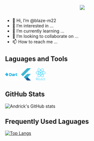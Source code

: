 <br>
<h1 align="center">
  <a href="https://git.io/typing-svg">
    <img src="https://readme-typing-svg.herokuapp.com/?lines=Hello,+There!+👋;I+am+Blaze+Monteiro....;Nice+to+meet+you!&center=true&size=30">
  </a>
</h1>

- 👋 Hi, I’m @blaze-m22
- 👀 I’m interested in ...
- 🌱 I’m currently learning ...
- 💞️ I’m looking to collaborate on ...
- 📫 How to reach me ...

Laguages and Tools
---
<div>
  <img src="https://github.com/devicons/devicon/blob/master/icons/dart/dart-plain-wordmark.svg" title="dart" alt="dart" width="40" height="40"/>&nbsp;
    <img src="https://github.com/devicons/devicon/blob/master/icons/flutter/flutter-original.svg" title="flutter" alt="flutter" width="40" height="40"/>&nbsp;
    <img src="https://github.com/devicons/devicon/blob/master/icons/react/react-original-wordmark.svg" title="react" alt="react" width="40" height="40"/>&nbsp;
</div>

GitHub Stats
---
![Andrick's GitHub stats](https://github-readme-stats.vercel.app/api?username=blaze-m22&show_icons=true&theme=chartreuse-dark)


Frequently Used Laguages
---
[![Top Langs](https://github-readme-stats.vercel.app/api/top-langs/?username=blaze-m22&layout=compact&theme=chartreuse-dark)](https://github.com/blaze-m22/github-readme-stats)

<!---
blaze-m22/blaze-m22 is a ✨ special ✨ repository because its `README.md` (this file) appears on your GitHub profile.
You can click the Preview link to take a look at your changes.
--->
